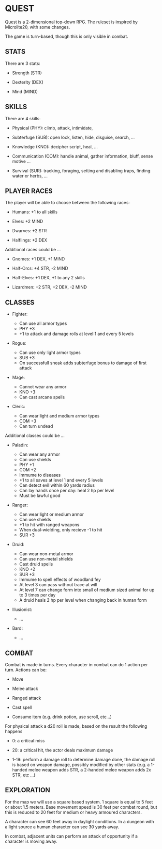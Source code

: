 # QUEST

Quest is a 2-dimensional top-down RPG. The ruleset is inspired by Microlite20, with some changes.

The game is turn-based, though this is only visible in combat.


## STATS

There are 3 stats: 

* Strength (STR)

* Dexterity (DEX)

* Mind (MIND)


## SKILLS

There are 4 skills:

* Physical (PHY): climb, attack, intimidate, 

* Subterfuge (SUB): open lock, listen, hide, disguise, search, ...

* Knowledge (KNO): decipher script, heal, ...

* Communication (COM): handle animal, gather information, bluff, sense motive ...

* Survival (SUR): tracking, foraging, setting and disabling traps, finding water or herbs, ...


## PLAYER RACES

The player will be able to choose between the following races:

* Humans: +1 to all skills

* Elves: +2 MIND

* Dwarves: +2 STR

* Halflings: +2 DEX

Additional races could be ...

* Gnomes: +1 DEX, +1 MIND

* Half-Orcs: +4 STR, -2 MIND

* Half-Elves: +1 DEX, +1 to any 2 skills

* Lizardmen: +2 STR, +2 DEX, -2 MIND


## CLASSES

* Fighter: 
	- Can use all armor types
	- PHY +3
	- +1 to attack and damage rolls at level 1 and every 5 levels 	

* Rogue:
	- Can use only light armor types
	- SUB +3
	- On successfull sneak adds subterfuge bonus to damage of first attack

* Mage:
	- Cannot wear any armor
	- KNO +3
	- Can cast arcane spells

* Cleric: 
	- Can wear light and medium armor types
	- COM +3
	- Can turn undead 

Additional classes could be ...

* Paladin:
	- Can wear any armor
	- Can use shields
	- PHY +1
	- COM +2
	- Immume to diseases
	- +1 to all saves at level 1 and every 5 levels
	- Can detect evil within 60 yards radius
	- Can lay hands once per day: heal 2 hp per level
	- Must be lawful good

* Ranger:
	- Can wear light or medium armor
	- Can use shields
	- +1 to hit with ranged weapons
	- When dual-wielding, only recieve -1 to hit
	- SUR +3

* Druid:
	- Can wear non-metal armor
	- Can use non-metal shields
	- Cast druid spells
	- KNO +2
	- SUR +3
	- Immume to spell effects of woodland fey
	- At level 3 can pass without trace at will
	- At level 7 can change form into small of medium sized animal for up to 3 times per day
	- A druid heals 2 hp per level when changing back in human form

* Illusionist:
	- ...

* Bard:
	- ...


## COMBAT

Combat is made in turns. Every character in combat can do 1 action per turn. Actions can be:

* Move

* Melee attack

* Ranged attack

* Cast spell

* Consume item (e.g. drink potion, use scroll, etc...)

For physical attack a d20 roll is made, based on the result the following happens

* 0: a critical miss

* 20: a critical hit, the actor deals maximum damage

* 1-19: perform a damage roll to determine damage done, the damage roll is based on weapon damage, possibly modified by other stats (e.g. a 1-handed melee weapon adds STR, a 2-handed melee weapon adds 2x STR, etc ...)


## EXPLORATION

For the map we will use a square based system. 1 square is equal to 5 feet or about 1.5 meters. Base movement speed is 30 feet per combat round, but this is reduced to 20 feet for medium or heavy armoured characters. 

A character can see 60 feet away in daylight conditions. In a dungeon with a light source a human character can see 30 yards away. 

In combat, adjacent units can perform an attack of opportunity if a character is moving away. 





